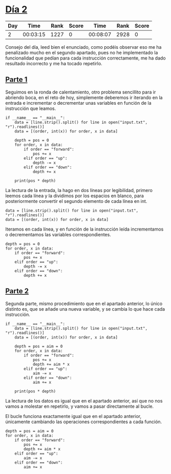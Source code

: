 # [Día 2](./)
| Day | Time     | Rank | Score | Time     | Rank | Score |
|-----|----------|------|-------|----------|------|-------|
| 2   | 00:03:15 | 1227 | 0     | 00:08:07 | 2928 | 0     |

Consejo del día, leed bien el enunciado, como podéis observar eso me ha penalizado mucho en el segundo apartado,
pues no he implementado la funcionalidad que pedían para cada instrucción correctamente, me ha dado resultado 
incorrecto y me ha tocado repetirlo.

## [Parte 1](./Sol1.py)
Seguimos en la ronda de calentamiento, otro problema sencillito para ir abriendo boca, en el reto de hoy,
simplemente deberemos ir iterando en la entrada e incrementar o decrementar unas variables en función de
la instrucción que leamos.
```python3
if __name__ == "__main__":
    data = [line.strip().split() for line in open("input.txt", "r").readlines()]
    data = [(order, int(x)) for order, x in data]

    depth = pos = 0
    for order, x in data:
        if order == "forward":
            pos += x
        elif order == "up":
            depth -= x
        elif order == "down":
            depth += x

    print(pos * depth)
```

La lectura de la entrada, la hago en dos líneas por legibilidad, primero leemos cada línea y la dividimos por
los espacios en blanco, para posteriormente convertir el segundo elemento de cada línea en int.
```python3
data = [line.strip().split() for line in open("input.txt", "r").readlines()]
data = [(order, int(x)) for order, x in data]
```

Iteramos en cada línea, y en función de la instrucción leída incrementamos o decrementamos las variables correspondientes.
```python3
depth = pos = 0
for order, x in data:
    if order == "forward":
        pos += x
    elif order == "up":
        depth -= x
    elif order == "down":
        depth += x
```

## [Parte 2](./Sol2.py)
Segunda parte, mismo procedimiento que en el apartado anterior, lo único distinto es, que se añade una nueva variable,
y se cambia lo que hace cada instrucción.
```python3
if __name__ == "__main__":
    data = [line.strip().split() for line in open("input.txt", "r").readlines()]
    data = [(order, int(x)) for order, x in data]

    depth = pos = aim = 0
    for order, x in data:
        if order == "forward":
            pos += x
            depth += aim * x
        elif order == "up":
            aim -= x
        elif order == "down":
            aim += x

    print(pos * depth)
```

La lectura de los datos es igual que en el apartado anterior, así que no nos vamos a molestar
en repetirlo, y vamos a pasar directamente al bucle.

El bucle funciona exactamente igual que en el apartado anterior, únicamente cambiando las operaciones 
correspondientes a cada función.
```python3
depth = pos = aim = 0
for order, x in data:
    if order == "forward":
        pos += x
        depth += aim * x
    elif order == "up":
        aim -= x
    elif order == "down":
        aim += x
```

